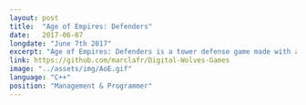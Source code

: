 ```yaml
---
layout: post
title:  "Age of Empires: Defenders"
date:   2017-06-07
longdate: "June 7th 2017"
excerpt: "Age of Empires: Defenders is a tower defense game made with assets from Age of empires by five students"
link: https://github.com/marclafr/Digital-Wolves-Games
image: "../assets/img/AoE.gif"
language: "C++"
position: "Management & Programmer"
---
```

